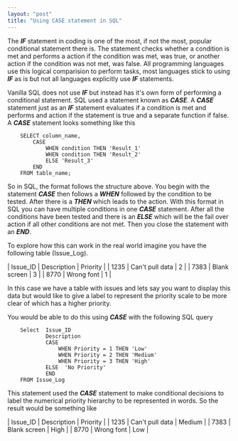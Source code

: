 ```yaml
---
layout: "post"
title: "Using CASE statement in SQL"
---
```

The ***IF*** statement in coding is one of the most, if not the most, popular conditional statement there is. The statement checks whether a condition is met and performs a action if the condition was met, was true, or another action if the condition was not met, was false. All programming languages use this logical comparision to perform tasks, most languages stick to using ***IF*** as is but not all languages explicitly use ***IF*** statements.

Vanilla SQL does not use ***IF*** but instead has it's own form of performing a conditional statement. SQL used a statement known as ***CASE***. A ***CASE*** statement just as an ***IF*** statement evaluates if a condition is met and performs and action if the statement is true and a separate function if false. A ***CASE*** statement looks something like this

		SELECT column_name,
			CASE
				WHEN condition THEN 'Result_1'
				WHEN condition THEN 'Result_2'
				ELSE 'Result_3'
			END
		FROM table_name;

So in SQL, the format follows the structure above. You begin with the statement ***CASE*** then follows a ***WHEN*** followed by the condition to be tested. After there is a ***THEN*** which leads to the action. With this format in SQL you can have multiple conditions in one ***CASE*** statement. After all the conditions have been tested and there is an ***ELSE*** which will be the fail over action if all other conditions are not met. Then you close the statement with an ***END***.

To explore how this can work in the real world imagine you have the following table (Issue_Log).


|	Issue_ID	| Description		  | Priority  |
|	1235		  | Can't pull data	| 2			    |
|	7383		  | Blank screen		| 3			    |
|	8770		  | Wrong font		  | 1			    |

In this case we have a table with issues and lets say you want to display this data but would like to give a label to represent the priority scale to be more clear of which has a higher priority.

You would be able to do this using ***CASE*** with the following SQL query

		Select 	Issue_ID
				Description
				CASE
					WHEN Priority = 1 THEN 'Low'
					WHEN Priority = 2 THEN 'Medium'
					WHEN Priority = 3 THEN 'High'
				ELSE  'No Priority'
				END
		FROM Issue_Log

This statement used the ***CASE*** statement to make conditional decisions to label the numerical priority hierarchy to be represented in words. So the result would be something like

|	Issue_ID	| Description		  | Priority |
|	1235		  | Can't pull data	| Medium	 |
|	7383		  | Blank screen		| High		 |
|	8770		  | Wrong font		  | Low		   |
